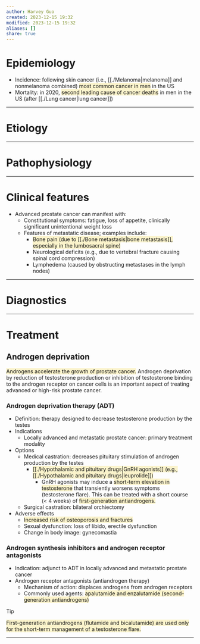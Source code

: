 ```yaml
---
author: Harvey Guo
created: 2023-12-15 19:32
modified: 2023-12-15 19:32
aliases: []
share: true
---
```

# Epidemiology
- Incidence: following skin cancer (i.e., [[./Melanoma|melanoma]] and nonmelanoma combined) <span style="background:rgba(240, 200, 0, 0.2)">most common cancer in men</span> in the US
- Mortality: in 2020, <span style="background:rgba(240, 200, 0, 0.2)">second leading cause of cancer deaths</span> in men in the US (after [[./Lung cancer|lung cancer]])

---
# Etiology


---
# Pathophysiology


---
# Clinical features
- Advanced prostate cancer can manifest with:
	- Constitutional symptoms: fatigue, loss of appetite, clinically significant unintentional weight loss
	- Features of metastatic disease; examples include:
		- <span style="background:rgba(240, 200, 0, 0.2)">Bone pain (due to [[./Bone metastasis|bone metastasis]], especially in the lumbosacral spine)</span>
		- Neurological deficits (e.g., due to vertebral fracture causing spinal cord compression) 
		- Lymphedema (caused by obstructing metastases in the lymph nodes)

---
# Diagnostics


---
# Treatment
## Androgen deprivation
<span style="background:rgba(240, 200, 0, 0.2)">Androgens accelerate the growth of prostate cancer.</span> Androgen deprivation by reduction of testosterone production or inhibition of testosterone binding to the androgen receptor on cancer cells is an important aspect of treating advanced or high-risk prostate cancer.
### Androgen deprivation therapy (ADT)
- Definition: therapy designed to decrease testosterone production by the testes
- Indications
	- Locally advanced and metastatic prostate cancer: primary treatment modality
- Options
	- Medical castration: decreases pituitary stimulation of androgen production by the testes
		- <span style="background:rgba(240, 200, 0, 0.2)">[[./Hypothalamic and pituitary drugs|GnRH agonists]] (e.g., [[./Hypothalamic and pituitary drugs|leuprolide]])</span>
			- GnRH agonists may induce a <span style="background:rgba(240, 200, 0, 0.2)">short-term elevation in testosterone</span> that transiently worsens symptoms (testosterone flare). This can be treated with a short course (< 4 weeks) of <span style="background:rgba(240, 200, 0, 0.2)">first-generation antiandrogens.</span>
	- Surgical castration: bilateral orchiectomy
- Adverse effects
	- <span style="background:rgba(240, 200, 0, 0.2)">Increased risk of osteoporosis and fractures</span> 
	- Sexual dysfunction: loss of libido, erectile dysfunction
	- Change in body image: gynecomastia
### Androgen synthesis inhibitors and androgen receptor antagonists
- Indication: adjunct to ADT in locally advanced and metastatic prostate cancer
- Androgen receptor antagonists (antiandrogen therapy)
	- Mechanism of action: displaces androgens from androgen receptors
	- Commonly used agents: <span style="background:rgba(240, 200, 0, 0.2)">apalutamide and enzalutamide (second-generation antiandrogens)</span>

>[!tip] 
><span style="background:rgba(240, 200, 0, 0.2)">First-generation antiandrogens (flutamide and bicalutamide) are used only for the short-term management of a testosterone flare.</span>

---
